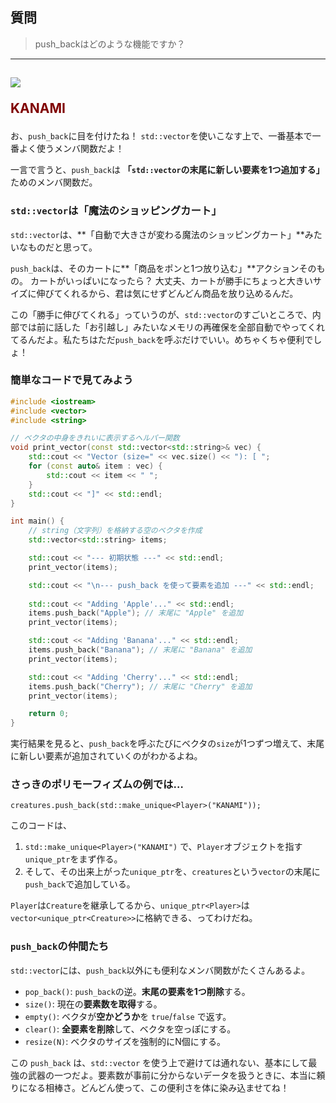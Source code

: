 ## 質問
> push_backはどのような機能ですか？

***
<h2><img src="image/KANAMI.png">

<font color="Maroon">KANAMI</font></h2>

お、`push_back`に目を付けたね！
`std::vector`を使いこなす上で、一番基本で一番よく使うメンバ関数だよ！

一言で言うと、`push_back`は **「`std::vector`の末尾に新しい要素を1つ追加する」** ためのメンバ関数だ。

### `std::vector`は「魔法のショッピングカート」

`std::vector`は、**「自動で大きさが変わる魔法のショッピングカート」**みたいなものだと思って。

`push_back`は、そのカートに**「商品をポンと1つ放り込む」**アクションそのもの。
カートがいっぱいになったら？ 大丈夫、カートが勝手にちょっと大きいサイズに伸びてくれるから、君は気にせずどんどん商品を放り込めるんだ。

この「勝手に伸びてくれる」っていうのが、`std::vector`のすごいところで、内部では前に話した「お引越し」みたいなメモリの再確保を全部自動でやってくれてるんだよ。私たちはただ`push_back`を呼ぶだけでいい。めちゃくちゃ便利でしょ！

### 簡単なコードで見てみよう

```cpp
#include <iostream>
#include <vector>
#include <string>

// ベクタの中身をきれいに表示するヘルパー関数
void print_vector(const std::vector<std::string>& vec) {
    std::cout << "Vector (size=" << vec.size() << "): [ ";
    for (const auto& item : vec) {
        std::cout << item << " ";
    }
    std::cout << "]" << std::endl;
}

int main() {
    // string（文字列）を格納する空のベクタを作成
    std::vector<std::string> items;

    std::cout << "--- 初期状態 ---" << std::endl;
    print_vector(items);

    std::cout << "\n--- push_back を使って要素を追加 ---" << std::endl;
    
    std::cout << "Adding 'Apple'..." << std::endl;
    items.push_back("Apple"); // 末尾に "Apple" を追加
    print_vector(items);

    std::cout << "Adding 'Banana'..." << std::endl;
    items.push_back("Banana"); // 末尾に "Banana" を追加
    print_vector(items);

    std::cout << "Adding 'Cherry'..." << std::endl;
    items.push_back("Cherry"); // 末尾に "Cherry" を追加
    print_vector(items);

    return 0;
}
```

実行結果を見ると、`push_back`を呼ぶたびにベクタの`size`が1つずつ増えて、末尾に新しい要素が追加されていくのがわかるよね。

### さっきのポリモーフィズムの例では…

`creatures.push_back(std::make_unique<Player>("KANAMI"));`

このコードは、

1.  `std::make_unique<Player>("KANAMI")` で、`Player`オブジェクトを指す`unique_ptr`をまず作る。
2.  そして、その出来上がった`unique_ptr`を、`creatures`という`vector`の末尾に`push_back`で追加している。

`Player`は`Creature`を継承してるから、`unique_ptr<Player>`は`vector<unique_ptr<Creature>>`に格納できる、ってわけだね。

### `push_back`の仲間たち

`std::vector`には、`push_back`以外にも便利なメンバ関数がたくさんあるよ。

* `pop_back()`: `push_back`の逆。**末尾の要素を1つ削除**する。
* `size()`: 現在の**要素数を取得**する。
* `empty()`: ベクタが**空かどうか**を `true`/`false` で返す。
* `clear()`: **全要素を削除**して、ベクタを空っぽにする。
* `resize(N)`: ベクタのサイズを強制的にN個にする。

この `push_back` は、`std::vector` を使う上で避けては通れない、基本にして最強の武器の一つだよ。要素数が事前に分からないデータを扱うときに、本当に頼りになる相棒さ。どんどん使って、この便利さを体に染み込ませてね！